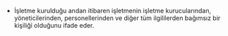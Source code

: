 - İşletme kurulduğu andan itibaren işletmenin işletme kurucularından, yöneticilerinden, personellerinden ve diğer tüm ilgililerden bağımsız bir kişiliği olduğunu ifade eder.